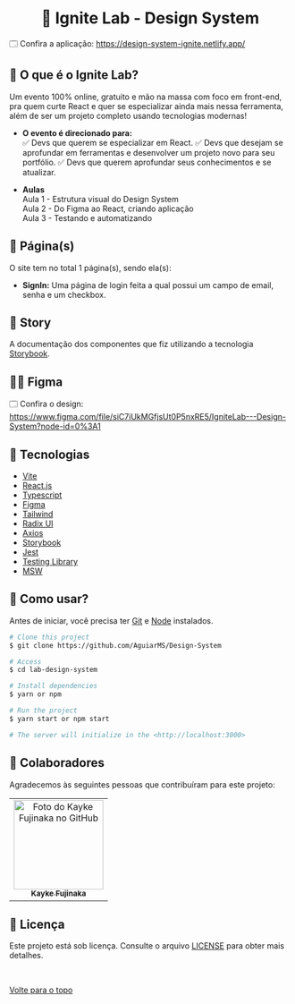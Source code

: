 <h1 align="center">🧪 Ignite Lab - Design System</h1>

🗔 Confira a aplicação: https://design-system-ignite.netlify.app/

## 🎲 O que é o Ignite Lab?

Um evento 100% online, gratuito e mão na massa com foco em front-end, pra quem curte React e quer se especializar ainda mais nessa ferramenta, além de ser um projeto completo usando tecnologias modernas! 

- **O evento é direcionado para:**\
✅ Devs que querem se especializar em React.
✅ Devs que desejam se aprofundar em ferramentas e desenvolver um projeto novo para seu portfólio.
✅ Devs que querem aprofundar seus conhecimentos e se atualizar.

- **Aulas**\
    Aula 1 - Estrutura visual do Design System\
    Aula 2 - Do Figma ao React, criando aplicação\
    Aula 3 - Testando e automatizando

## 📁 Página(s)

O site tem no total 1 página(s), sendo ela(s):

- **SignIn:** Uma página de login feita a qual possui um campo de email, senha e um checkbox.

## 🎨 Story

A documentação dos componentes que fiz utilizando a tecnologia [Storybook](https://storybook.js.org).

## 👨‍🎨 Figma

🗔  Confira o design: https://www.figma.com/file/siC7iUkMGfjsUt0P5nxRE5/IgniteLab---Design-System?node-id=0%3A1

## 🚀 Tecnologias
- [Vite](https://vitejs.dev)
- [React.js](https://reactjs.org)
- [Typescript](https://www.typescriptlang.org)
- [Figma](figma.com)
- [Tailwind](https://tailwindcss.com)
- [Radix UI](https://www.radix-ui.com)
- [Axios](https://axios-http.com/ptbr/docs/intro)
- [Storybook](https://storybook.js.org)
- [Jest](https://jestjs.io/pt-BR/docs/getting-started)
- [Testing Library](https://testing-library.com)
- [MSW](https://mswjs.io)

## :closed_book: Como usar?

Antes de iniciar, você precisa ter [Git](https://git-scm.com) e [Node](https://nodejs.org/en/) instalados.

```bash
# Clone this project
$ git clone https://github.com/AguiarMS/Design-System

# Access
$ cd lab-design-system

# Install dependencies
$ yarn or npm

# Run the project
$ yarn start or npm start

# The server will initialize in the <http://localhost:3000>
```

## 🤝 Colaboradores

Agradecemos às seguintes pessoas que contribuíram para este projeto:

<table>
  <tr>
    <td align="center">
      <a href="#">
        <img src="https://avatars.githubusercontent.com/u/98772000?s=400&u=80de9af672be7f75cc7a546838552cf63d5b82fe&v=4" width="160px;" alt="Foto do Kayke Fujinaka no GitHub"/><br>
        <sub>
          <b>Kayke Fujinaka</b>
        </sub>
      </a>
    </td>
  </tr>
</table>

## 📝 Licença

Este projeto está sob licença. Consulte o arquivo [LICENSE](LICENSE.md) para obter mais detalhes.

&#xa0;

<a href="#top">Volte para o topo</a>
